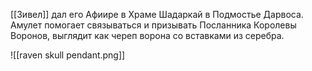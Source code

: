 [[Зивел]] дал его Афиире в Храме Шадаркай в Подмостье Дарвоса.
Амулет помогает связываться и призывать Посланника Королевы Воронов, выглядит как череп ворона со вставками из серебра.

![[raven skull pendant.png]]
